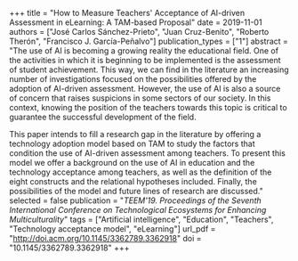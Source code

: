 +++
title = "How to Measure Teachers' Acceptance of AI-driven Assessment in eLearning: A TAM-based Proposal"
date = 2019-11-01
authors = ["José Carlos Sánchez-Prieto", "Juan Cruz-Benito", "Roberto Therón", "Francisco J. García-Peñalvo"]
publication_types = ["1"]
abstract = "The use of AI is becoming a growing reality the educational field. One of the activities in which it is beginning to be implemented is the assessment of student achievement. This way, we can find in the literature an increasing number of investigations focused on the possibilities offered by the adoption of AI-driven assessment. However, the use of AI is also a source of concern that raises suspicions in some sectors of our society. In this context, knowing the position of the teachers towards this topic is critical to guarantee the successful development of the field.

This paper intends to fill a research gap in the literature by offering a technology adoption model based on TAM to study the factors that condition the use of AI-driven assessment among teachers. To present this model we offer a background on the use of AI in education and the technology acceptance among teachers, as well as the definition of the eight constructs and the relational hypotheses included. Finally, the possibilities of the model and future lines of research are discussed."
selected = false
publication = "*TEEM'19. Proceedings of the Seventh International Conference on Technological Ecosystems for Enhancing Multiculturality*"
tags = ["Artificial intelligence", "Education", "Teachers", "Technology acceptance model", "eLearning"]
url_pdf = "http://doi.acm.org/10.1145/3362789.3362918"
doi = "10.1145/3362789.3362918"
+++
